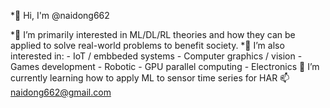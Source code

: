 *👋 Hi, I'm @naidong662

*👀 I’m primarily interested in ML/DL/RL theories and how they can be applied to solve real-world problems to benefit society.
*👀 I’m also interested in:
        - IoT / embbeded systems
        - Computer graphics / vision
        - Games development
        - Robotic
        - GPU parallel computing
        - Electronics
🌱 I’m currently learning how to apply ML to sensor time series for HAR 
📫 naidong662@gmail.com
<!--
**naidong662/naidong662** is a ✨ _special_ ✨ repository because its `README.md` (this file) appears on your GitHub profile.

Here are some ideas to get you started:

- 🔭 I’m currently working on ...
- 🌱 I’m currently learning ...
- 👯 I’m looking to collaborate on ...
- 🤔 I’m looking for help with ...
- 💬 Ask me about ...
- 📫 How to reach me: ...
- 😄 Pronouns: ...
- ⚡ Fun fact: ...
-->
